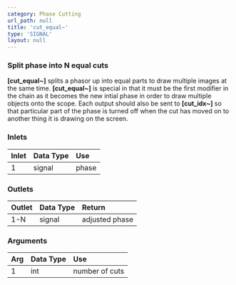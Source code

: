 ```yaml
---
category: Phase Cutting
url_path: null
title: 'cut_equal~'
type: 'SIGNAL'
layout: null
---
```


### Split phase into N equal cuts

**[cut_equal~]** splits a phasor up into equal parts to draw multiple images at the same time. **[cut_equal~]** is special in that it must be the first modifier in the chain as it becomes the new intial phase in order to draw multiple objects onto the scope. Each output should also be sent to **[cut_idx~]** so that particular part of the phase is turned off when the cut has moved on to another thing it is drawing on the screen. 

### Inlets

| Inlet | Data Type    | Use           |
|:------|:-------------|:--------------|
| 1     | signal       | phase         |

### Outlets

| Outlet | Data Type | Return         |
|:-------|:----------|:---------------|
| 1-N    | signal    | adjusted phase |

### Arguments

| Arg | Data Type | Use            |
|:----|:----------|:---------------|
| 1   | int       | number of cuts |
